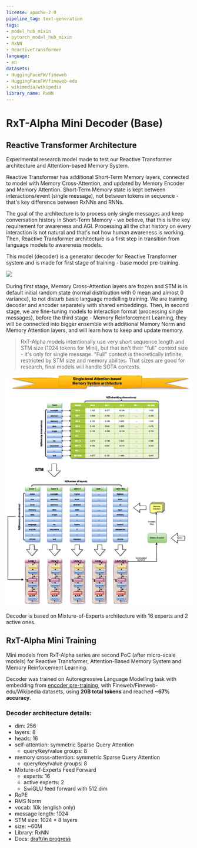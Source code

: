 ```yaml
---
license: apache-2.0
pipeline_tag: text-generation
tags:
- model_hub_mixin
- pytorch_model_hub_mixin
- RxNN
- ReactiveTransformer
language:
- en
datasets:
- HuggingFaceFW/fineweb
- HuggingFaceFW/fineweb-edu
- wikimedia/wikipedia
library_name: RxNN
---
```


# RxT-Alpha Mini Decoder (Base)
## Reactive Transformer Architecture
Experimental research model made to test our Reactive Transformer architecture and Attention-based Memory System.

Reactive Transformer has additional Short-Term Memory layers, connected to model with Memory Cross-Attention, and updated by Memory Encoder and Memory Attention.
Short-Term Memory state is kept between interactions/event (single message), not between tokens in sequence - that's key difference between RxNNs and RNNs.

The goal of the architecture is to process only single messages and keep conversation history in Short-Term Memory - we believe, that this is the key requirement
for awareness and AGI. Processing all the chat history on every interaction is not natural and that's not how human awareness is working. Then, Reactive Transformer
architecture is a first step in transition from language models to awareness models.

This model (decoder) is a generator decoder for Reactive Transformer system and is made for first stage of training - base model pre-training.

<img src="https://raw.githubusercontent.com/RxAI-dev/RxNN/refs/heads/main/assets/research/reactive-transformer-interlayer.png" width="800" />

During first stage, Memory Cross-Attention layers are frozen and STM is in default initial random state (normal distribution with 0 mean and almost 0 variance),
to not disturb basic language modelling training. We are training decoder and encoder separately with shared embeddings. Then, in second stage, we are fine-tuning models
to interaction format (processing single messages), before the third stage - Memory Reinforcement Learning, they will be connected into bigger ensemble with
additional Memory Norm and Memory Attention layers, and will learn how to keep and update memory.

> RxT-Alpha models intentionally use very short sequence length and STM size (1024 tokens for Mini), but that isn't their "full" context size - it's only for single
> message. "Full" context is theoretically infinite, restricted by STM size and memory abilites. That sizes are good for research, final models will handle SOTA contexts.

<img src="https://raw.githubusercontent.com/RxAI-dev/RxNN/refs/heads/main/assets/research/stm-abms.png" width="800">

Decoder is based on Mixture-of-Experts architecture with 16 experts and 2 active ones.

## RxT-Alpha Mini Training
Mini models from RxT-Alpha series are second PoC (after micro-scale models) for Reactive Transformer, Attention-Based Memory System and Memory Reinforcement Learning.

Decoder was trained on Autoregressive Language Modelling task with embedding from [encoder pre-training](https://huggingface.co/ReactiveAI/RxT-Alpha-Mini-Encoder),
with Fineweb/Fineweb-edu/Wikipedia datasets, using **20B total tokens** and reached **~67% accuracy**.


### Decoder architecture details:
- dim: 256
- layers: 8
- heads: 16
- self-attention: symmetric Sparse Query Attention
  - query/key/value groups: 8
- memory cross-attention: symmetric Sparse Query Attention
  - query/key/value groups: 8
- Mixture-of-Experts Feed Forward
  - experts: 16
  - active experts: 2
  - SwiGLU feed forward with 512 dim
- RoPE
- RMS Norm
- vocab: 10k (english only)
- message length: 1024
- STM size: 1024 * 8 layers
- size: ~60M
- Library: RxNN
- Docs: [draft/in progress](https://github.com/RxAI-dev/RxNN/blob/main/docs/research/ReactiveTransformer/reactive-transformer.md)

